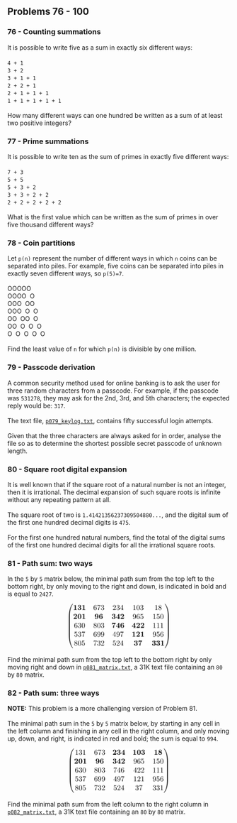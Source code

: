 ## Problems 76 - 100
### 76 - Counting summations
It is possible to write five as a sum in exactly six different ways:\
\
`4 + 1`\
`3 + 2`\
`3 + 1 + 1`\
`2 + 2 + 1`\
`2 + 1 + 1 + 1`\
`1 + 1 + 1 + 1 + 1`\
\
How many different ways can one hundred be written as a sum of at least two positive
integers?

### 77 - Prime summations
It is possible to write ten as the sum of primes in exactly five different ways:\
\
`7 + 3`\
`5 + 5`\
`5 + 3 + 2`\
`3 + 3 + 2 + 2`\
`2 + 2 + 2 + 2 + 2`\
\
What is the first value which can be written as the sum of primes in over five
thousand different ways?

### 78 - Coin partitions
Let `p(n)` represent the number of different ways in which `n` coins can be
separated into piles. For example, five coins can be separated into piles in
exactly seven different ways, so `p(5)=7`.\
\
OOOOO\
OOOO&nbsp;&nbsp;O\
OOO&nbsp;&nbsp;OO\
OOO&nbsp;&nbsp;O&nbsp;&nbsp;O\
OO&nbsp;&nbsp;OO&nbsp;&nbsp;O\
OO&nbsp;&nbsp;O&nbsp;&nbsp;O&nbsp;&nbsp;O\
O&nbsp;&nbsp;O&nbsp;&nbsp;O&nbsp;&nbsp;O&nbsp;&nbsp;O\
\
Find the least value of `n` for which `p(n)` is divisible by one million.

### 79 - Passcode derivation
A common security method used for online banking is to ask the user for three
random characters from a passcode. For example, if the passcode was `531278`, they
may ask for the 2nd, 3rd, and 5th characters; the expected reply would be: `317`.\
\
The text file, [`p079_keylog.txt`](../../res/p079_keylog.txt), contains fifty
successful login attempts.\
\
Given that the three characters are always asked for in order, analyse the file so
as to determine the shortest possible secret passcode of unknown length.

### 80 - Square root digital expansion
It is well known that if the square root of a natural number is not an integer,
then it is irrational. The decimal expansion of such square roots is infinite
without any repeating pattern at all.\
\
The square root of two is `1.41421356237309504880...`, and the digital sum of the
first one hundred decimal digits is `475`.\
\
For the first one hundred natural numbers, find the total of the digital sums of
the first one hundred decimal digits for all the irrational square roots.

### 81 - Path sum: two ways
In the `5` by `5` matrix below, the minimal path sum from the top left to
the bottom right, by only moving to the right and down, is indicated in bold and
is equal to `2427`.

<p align="center">
<img src="../../res/img/p081_matrix.png" alt="Example matrix" height="100"/>
</p>

Find the minimal path sum from the top left to the bottom right by only moving
right and down in [`p081_matrix.txt`](../../res/p081_matrix.txt), a 31K text file
containing an `80` by `80` matrix.

### 82 - Path sum: three ways
**NOTE:** This problem is a more challenging version of Problem 81.\
\
The minimal path sum in the `5` by `5` matrix below, by starting in any cell in
the left column and finishing in any cell in the right column, and only moving up,
down, and right, is indicated in red and bold; the sum is equal to `994`.

<p align="center">
<img src="../../res/img/p082_matrix.png" alt="Example matrix" height="100"/>
</p>

Find the minimal path sum from the left column to the right column in
[`p082_matrix.txt`](../../res/p082_matrix.txt), a 31K text file containing an `80` by
`80` matrix.
